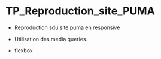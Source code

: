 # TP_Reproduction_site_PUMA

- Reproduction sdu site puma en responsive

- Utilisation des media queries.

- flexbox 